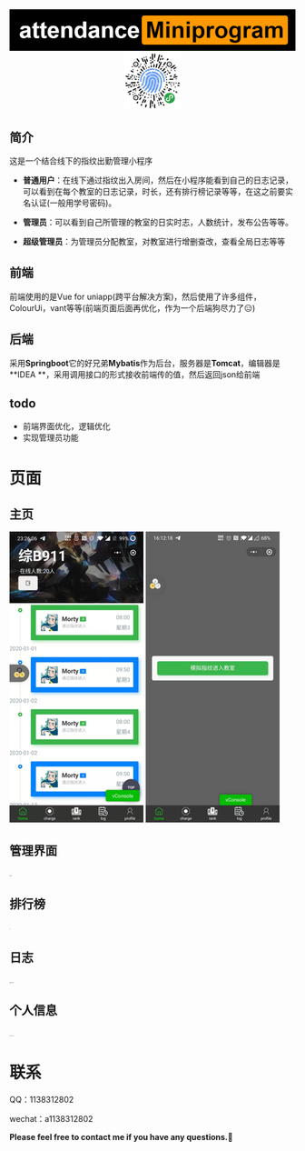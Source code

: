 <center><img src="pictures/attendanceMiniprogram.png"  /></center>

<center><img src="pictures/attendance.png" width="100" /></center>

## 简介

这是一个结合线下的指纹出勤管理小程序

- **普通用户**：在线下通过指纹出入房间，然后在小程序能看到自己的日志记录，可以看到在每个教室的日志记录，时长，还有排行榜记录等等，在这之前要实名认证(一般用学号密码)。

- **管理员**：可以看到自己所管理的教室的日实时志，人数统计，发布公告等等。

- **超级管理员**：为管理员分配教室，对教室进行增删查改，查看全局日志等等

## 前端

前端使用的是Vue for uniapp(跨平台解决方案)，然后使用了许多组件，ColourUi，vant等等(前端页面后面再优化，作为一个后端狗尽力了:expressionless:) 

## 后端

采用**Springboot**它的好兄弟**Mybatis**作为后台，服务器是**Tomcat**，编辑器是**IDEA **，采用调用接口的形式接收前端传的值，然后返回json给前端

## todo

- 前端界面优化，逻辑优化
- 实现管理员功能

# 页面
## **主页**

<img src="pictures/home.jpg" style="zoom:50%;" />

<img src="pictures/home2.jpg" style="zoom:50%;" />



## **管理界面**

  <img src="https://github.com/LifeAlsoIsGG/attendanceMiniprogram/blob/master/pictures/charge.jpg?raw=true" alt="fefe" style="zoom: 10%;" />

## **排行榜**

  <img src="https://github.com/LifeAlsoIsGG/attendanceMiniprogram/blob/master/pictures/rank.jpg?raw=true" style="zoom:10%;" />

## **日志**

  <img src="https://github.com/LifeAlsoIsGG/attendanceMiniprogram/blob/master/pictures/log.jpg?raw=true" alt="fefe" style="zoom: 10%;" /><img src="https://github.com/LifeAlsoIsGG/attendanceMiniprogram/blob/master/pictures/log2.jpg?raw=true" alt="fefe" style="zoom: 10%;" />

## **个人信息**

  <img src="https://github.com/LifeAlsoIsGG/attendanceMiniprogram/blob/master/pictures/profile.jpg?raw=true" alt="fefe" style="zoom: 10%;" /><img src="https://github.com/LifeAlsoIsGG/attendanceMiniprogram/blob/master/pictures/profile2.jpg?raw=true" alt="fefe" style="zoom: 10%;" />

# 联系

QQ：1138312802

wechat：a1138312802

**Please feel free to contact me if you have any questions.:call_me_hand:**



